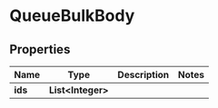 # QueueBulkBody

## Properties
Name | Type | Description | Notes
------------ | ------------- | ------------- | -------------
**ids** | **List&lt;Integer&gt;** |  | 
